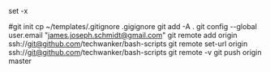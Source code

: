 set -x
 
#git init
cp ~/templates/.gitignore .gigignore
git add -A .
git config --global user.email "james.joseph.schmidt@gmail.com"
git remote add origin ssh://git@github.com/techwanker/bash-scripts
git remote set-url origin ssh://git@github.com/techwanker/bash-scripts
git remote -v
git push origin master
